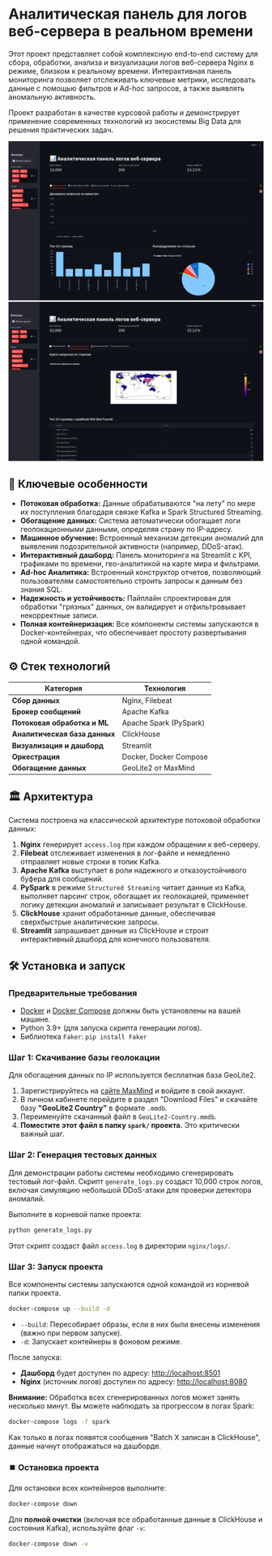 # Аналитическая панель для логов веб-сервера в реальном времени

Этот проект представляет собой комплексную end-to-end систему для сбора, обработки, анализа и визуализации логов веб-сервера Nginx в режиме, близком к реальному времени. Интерактивная панель мониторинга позволяет отслеживать ключевые метрики, исследовать данные с помощью фильтров и Ad-hoc запросов, а также выявлять аномальную активность.

Проект разработан в качестве курсовой работы и демонстрирует применение современных технологий из экосистемы Big Data для решения практических задач.

![alt text](./images/image.png)
![alt text](./images/image-1.png)

## 🚀 Ключевые особенности

*   **Потоковая обработка:** Данные обрабатываются "на лету" по мере их поступления благодаря связке Kafka и Spark Structured Streaming.
*   **Обогащение данных:** Система автоматически обогащает логи геолокационными данными, определяя страну по IP-адресу.
*   **Машинное обучение:** Встроенный механизм детекции аномалий для выявления подозрительной активности (например, DDoS-атак).
*   **Интерактивный дашборд:** Панель мониторинга на Streamlit с KPI, графиками по времени, гео-аналитикой на карте мира и фильтрами.
*   **Ad-hoc Аналитика:** Встроенный конструктор отчетов, позволяющий пользователям самостоятельно строить запросы к данным без знания SQL.
*   **Надежность и устойчивость:** Пайплайн спроектирован для обработки "грязных" данных, он валидирует и отфильтровывает некорректные записи.
*   **Полная контейнеризация:** Все компоненты системы запускаются в Docker-контейнерах, что обеспечивает простоту развертывания одной командой.

## ⚙️ Стек технологий

| Категория                       | Технология                                     |
| ------------------------------- | ---------------------------------------------- |
| **Сбор данных**                 | Nginx, Filebeat                                |
| **Брокер сообщений**            | Apache Kafka                                   |
| **Потоковая обработка и ML**    | Apache Spark (PySpark)                         |
| **Аналитическая база данных**   | ClickHouse                                     |
| **Визуализация и дашборд**      | Streamlit                                      |
| **Оркестрация**                 | Docker, Docker Compose                         |
| **Обогащение данных**           | GeoLite2 от MaxMind                            |

## 🏛️ Архитектура

Система построена на классической архитектуре потоковой обработки данных:

1.  **Nginx** генерирует `access.log` при каждом обращении к веб-серверу.
2.  **Filebeat** отслеживает изменения в лог-файле и немедленно отправляет новые строки в топик Kafka.
3.  **Apache Kafka** выступает в роли надежного и отказоустойчивого буфера для сообщений.
4.  **PySpark** в режиме `Structured Streaming` читает данные из Kafka, выполняет парсинг строк, обогащает их геолокацией, применяет логику детекции аномалий и записывает результат в ClickHouse.
5.  **ClickHouse** хранит обработанные данные, обеспечивая сверхбыстрые аналитические запросы.
6.  **Streamlit** запрашивает данные из ClickHouse и строит интерактивный дашборд для конечного пользователя.

## 🛠️ Установка и запуск

### Предварительные требования

*   [Docker](https://www.docker.com/get-started) и [Docker Compose](https://docs.docker.com/compose/install/) должны быть установлены на вашей машине.
*   Python 3.9+ (для запуска скрипта генерации логов).
*   Библиотека `Faker`: `pip install Faker`

### Шаг 1: Скачивание базы геолокации

Для обогащения данных по IP используется бесплатная база GeoLite2.

1.  Зарегистрируйтесь на [сайте MaxMind](https://www.maxmind.com/en/geolite2/signup) и войдите в свой аккаунт.
2.  В личном кабинете перейдите в раздел "Download Files" и скачайте базу **"GeoLite2 Country"** в формате `.mmdb`.
3.  Переименуйте скачанный файл в `GeoLite2-Country.mmdb`.
4.  **Поместите этот файл в папку `spark/` проекта.** Это критически важный шаг.

### Шаг 2: Генерация тестовых данных

Для демонстрации работы системы необходимо сгенерировать тестовый лог-файл. Скрипт `generate_logs.py` создаст 10,000 строк логов, включая симуляцию небольшой DDoS-атаки для проверки детектора аномалий.

Выполните в корневой папке проекта:
```bash
python generate_logs.py
```
Этот скрипт создаст файл `access.log` в директории `nginx/logs/`.

### Шаг 3: Запуск проекта

Все компоненты системы запускаются одной командой из корневой папки проекта.

```bash
docker-compose up --build -d
```
*   `--build`: Пересобирает образы, если в них были внесены изменения (важно при первом запуске).
*   `-d`: Запускает контейнеры в фоновом режиме.

После запуска:
*   **Дашборд** будет доступен по адресу: [http://localhost:8501](http://localhost:8501)
*   **Nginx** (источник логов) доступен по адресу: [http://localhost:8080](http://localhost:8080)

**Внимание:** Обработка всех сгенерированных логов может занять несколько минут. Вы можете наблюдать за прогрессом в логах Spark:
```bash
docker-compose logs -f spark
```
Как только в логах появятся сообщения "Batch X записан в ClickHouse", данные начнут отображаться на дашборде.

### ⏹️ Остановка проекта

Для остановки всех контейнеров выполните:
```bash
docker-compose down
```
Для **полной очистки** (включая все обработанные данные в ClickHouse и состояния Kafka), используйте флаг `-v`:
```bash
docker-compose down -v
```